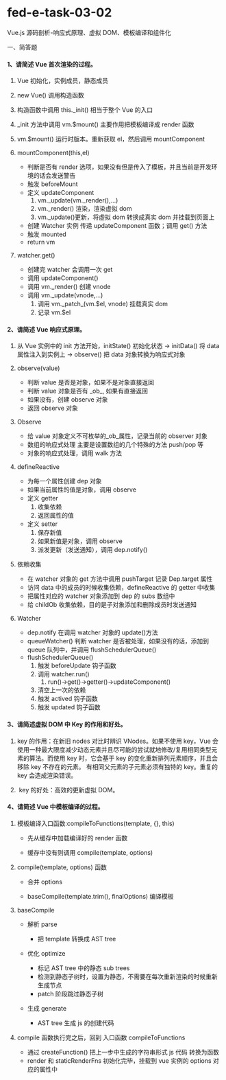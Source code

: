 # fed-e-task-03-02

Vue.js 源码剖析-响应式原理、虚拟 DOM、模板编译和组件化

一、简答题

#### 1、请简述 Vue 首次渲染的过程。

1. Vue 初始化，实例成员，静态成员
2. new Vue() 调用构造函数
3. 构造函数中调用 this.\_init() 相当于整个 Vue 的入口
4. \_init 方法中调用 vm.\$mount() 主要作用把模板编译成 render 函数
5. vm.\$mount() 运行时版本。重新获取 el，然后调用 mountComponent
6. mountComponent(this,el)

   - 判断是否有 render 选项，如果没有但是传入了模板，并且当前是开发环境的话会发送警告
   - 触发 beforeMount
   - 定义 updateComponent
     1. vm.\_update(vm.\_render(),...)
     2. vm.\_render() 渲染，渲染虚拟 dom
     3. vm.\_update()更新，将虚拟 dom 转换成真实 dom 并挂载到页面上
   - 创建 Watcher 实例 传递 updateComponent 函数；调用 get() 方法
   - 触发 mounted
   - return vm

7. watcher.get()
   - 创建完 watcher 会调用一次 get
   - 调用 updateComponent()
   - 调用 vm.\_render() 创建 vnode
   - 调用 vm.\_update(vnode,...)
     1. 调用 vm.\_patch\_(vm.\$el, vnode) 挂载真实 dom
     2. 记录 vm.\$el

#### 2、请简述 Vue 响应式原理。

1. 从 Vue 实例中的 init 方法开始，initState() 初始化状态 -> initData() 将 data 属性注入到实例上 -> observe() 把 data 对象转换为响应式对象

2. observe(value)

   - 判断 value 是否是对象，如果不是对象直接返回
   - 判断 value 对象是否有 \_ob\_, 如果有直接返回
   - 如果没有，创建 observe 对象
   - 返回 observe 对象

3. Observe

   - 给 value 对象定义不可枚举的\_ob\_属性，记录当前的 observer 对象
   - 数组的响应式处理 主要是设置数组的几个特殊的方法 push/pop 等
   - 对象的响应式处理，调用 walk 方法

4. defineReactive

   - 为每一个属性创建 dep 对象
   - 如果当前属性的值是对象，调用 observe
   - 定义 getter
     1. 收集依赖
     2. 返回属性的值
   - 定义 setter
     1. 保存新值
     2. 如果新值是对象，调用 observe
     3. 派发更新（发送通知），调用 dep.notify()

5. 依赖收集

   - 在 watcher 对象的 get 方法中调用 pushTarget 记录 Dep.target 属性
   - 访问 data 中的成员的时候收集依赖，defineReactive 的 getter 中收集
   - 把属性对应的 watcher 对象添加到 dep 的 subs 数组中
   - 给 childOb 收集依赖，目的是子对象添加和删除成员时发送通知

6. Watcher
   - dep.notify 在调用 watcher 对象的 update()方法
   - queueWatcher() 判断 watcher 是否被处理，如果没有的话，添加到 queue 队列中，并调用 flushSchedulerQueue()
   - flushSchedulerQueue()
     1. 触发 beforeUpdate 钩子函数
     2. 调用 watcher.run()
        1. run()->get()->getter()->updateComponent()
     3. 清空上一次的依赖
     4. 触发 actived 钩子函数
     5. 触发 updated 钩子函数

#### 3、请简述虚拟 DOM 中 Key 的作用和好处。

1. key 的作用：在新旧 nodes 对比时辨识 VNodes。如果不使用 key，Vue 会使用一种最大限度减少动态元素并且尽可能的尝试就地修改/复用相同类型元素的算法。而使用 key 时，它会基于 key 的变化重新排列元素顺序，并且会移除 key 不存在的元素。 有相同父元素的子元素必须有独特的 key。重复的 key 会造成渲染错误。

2. ​ key 的好处：高效的更新虚拟 DOM。

#### 4、请简述 Vue 中模板编译的过程。

1. 模板编译入口函数:compileToFunctions(template, {}, this)

   - 先从缓存中加载编译好的 render 函数

   - 缓存中没有则调用 compile(template, options)

2. compile(template, options) 函数

   - 合并 options

   - baseCompile(template.trim(), finalOptions) 编译模板

3. baseCompile

   - 解析 parse

     - 把 template 转换成 AST tree

   - 优化 optimize

     - 标记 AST tree 中的静态 sub trees
     - 检测到静态子树时，设置为静态，不需要在每次重新渲染的时候重新生成节点
     - patch 阶段跳过静态子树

   - 生成 generate

     - AST tree 生成 js 的创建代码

4. compile 函数执行完之后，回到 入口函数 compileToFunctions

   - 通过 createFunction() 把上一步中生成的字符串形式 js 代码 转换为函数
   - render 和 staticRenderFns 初始化完毕，挂载到 vue 实例的 options 对应的属性中
